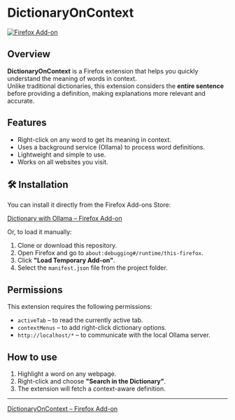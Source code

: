 # DictionaryOnContext

[![Firefox Add-on](https://img.shields.io/amo/v/dictionarywithollama?label=Firefox%20Add-on)](https://addons.mozilla.org/en-US/firefox/addon/dictionarywithollama/)

##  Overview
**DictionaryOnContext** is a Firefox extension that helps you quickly understand the meaning of words in context.  
Unlike traditional dictionaries, this extension considers the **entire sentence** before providing a definition, making explanations more relevant and accurate.

##  Features
- Right-click on any word to get its meaning in context.  
- Uses a background service (Ollama) to process word definitions.  
- Lightweight and simple to use.  
- Works on all websites you visit.  

## 🛠 Installation
You can install it directly from the Firefox Add-ons Store:

 [Dictionary with Ollama – Firefox Add-on](https://addons.mozilla.org/en-US/firefox/addon/dictionarywithollama/)

Or, to load it manually:
1. Clone or download this repository.
2. Open Firefox and go to `about:debugging#/runtime/this-firefox`.
3. Click **"Load Temporary Add-on"**.
4. Select the `manifest.json` file from the project folder.


##  Permissions
This extension requires the following permissions:
- `activeTab` – to read the currently active tab.
- `contextMenus` – to add right-click dictionary options.
- `http://localhost/*` – to communicate with the local Ollama server.

##  How to use
1. Highlight a word on any webpage.  
2. Right-click and choose **"Search in the Dictionary"**.  
3. The extension will fetch a context-aware definition.  


---
[DictionaryOnContext – Firefox Add-on](https://addons.mozilla.org/en-US/firefox/addon/dictionarywithollama/)
